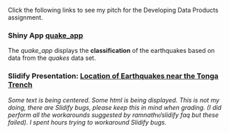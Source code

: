Click the following links to see my pitch for the Developing Data Products assignment.

### Shiny App [quake_app](https://minionapp.shinyapps.io/quake_app/) 
 
The *quake_app* displays the **classification** of the earthquakes based on data from the *quakes* data set.

### Slidify Presentation: [Location of Earthquakes near the Tonga Trench](http://cjustc.github.io/data_products_slidify_shiny) 

*Some text is being centered. Some html is being displayed. This is not my doing, there are Slidify bugs, please keep this in mind when grading. (I did perform all the workarounds suggested by ramnathv/slidify faq but these failed). I spent hours trying to workaround Slidify bugs.*


 
 
